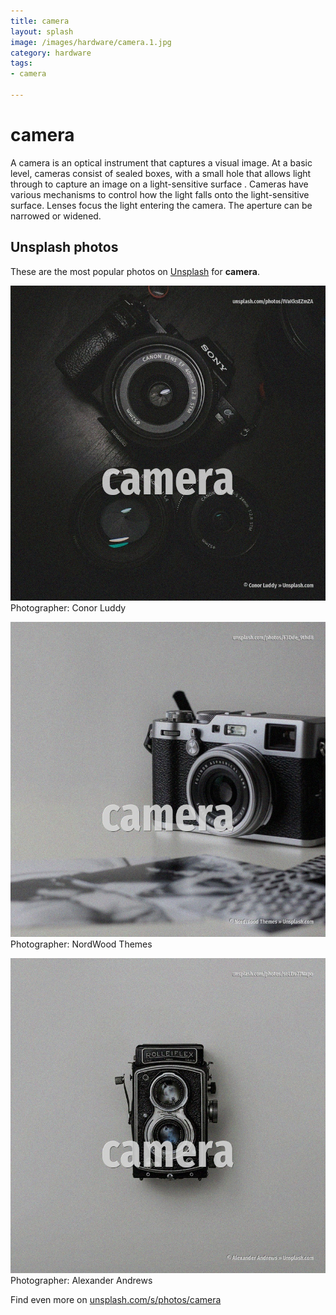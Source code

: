 ```yaml
---
title: camera
layout: splash
image: /images/hardware/camera.1.jpg
category: hardware
tags:
- camera

---
```

# camera

A camera is an optical instrument that captures a visual image.
At a basic level, cameras consist of sealed boxes, with a small hole  that allows light through to 
capture an image on a light-sensitive surface .
Cameras have various mechanisms to control how the light falls onto the light-sensitive surface.
Lenses focus the light entering the camera.
The aperture can be narrowed or widened.

 
## Unsplash photos
These are the most popular photos on [Unsplash](https://unsplash.com) for **camera**.
 
![camera](/images/hardware/camera.1.jpg)
Photographer:  Conor Luddy
 
![camera](/images/hardware/camera.2.jpg)
Photographer:  NordWood Themes
 
![camera](/images/hardware/camera.3.jpg)
Photographer:  Alexander Andrews
 
Find even more on [unsplash.com/s/photos/camera](https://unsplash.com/s/photos/camera)
 

